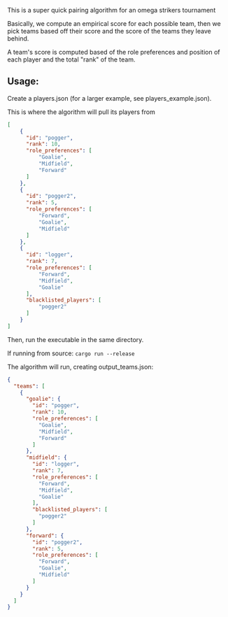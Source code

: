 This is a super quick pairing algorithm for an omega strikers tournament

Basically, we compute an empirical score for each possible team, then we pick teams based off their score and the score of the teams they leave behind.

A team's score is computed based of the role preferences and position of each player and the total "rank" of the team.

## Usage:

Create a players.json (for a larger example, see players_example.json).

This is where the algorithm will pull its players from

```json
[
	{
	  "id": "pogger",
	  "rank": 10,
	  "role_preferences": [
		  "Goalie",
		  "Midfield",
		  "Forward"
	  ]
	},
	{
	  "id": "pogger2",
	  "rank": 5,
	  "role_preferences": [
		  "Forward",
		  "Goalie",
		  "Midfield"
	  ]
	},
	{
	  "id": "logger",
	  "rank": 7,
	  "role_preferences": [
		  "Forward",
		  "Midfield",
		  "Goalie"
	  ],
	  "blacklisted_players": [
		  "pogger2"
	  ]
	}
]
```

Then, run the executable in the same directory.

If running from source: `cargo run --release`

The algorithm will run, creating output_teams.json:

```json
{
  "teams": [
    {
      "goalie": {
        "id": "pogger",
        "rank": 10,
        "role_preferences": [
          "Goalie",
          "Midfield",
          "Forward"
        ]
      },
      "midfield": {
        "id": "logger",
        "rank": 7,
        "role_preferences": [
          "Forward",
          "Midfield",
          "Goalie"
        ],
        "blacklisted_players": [
          "pogger2"
        ]
      },
      "forward": {
        "id": "pogger2",
        "rank": 5,
        "role_preferences": [
          "Forward",
          "Goalie",
          "Midfield"
        ]
      }
    }
  ]
}
```
